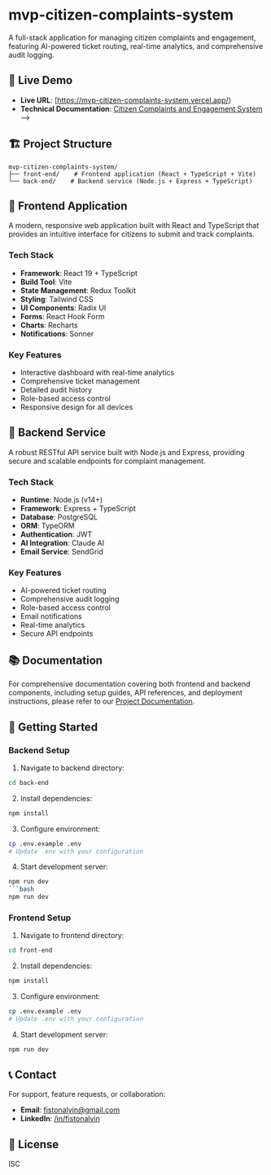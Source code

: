 # mvp-citizen-complaints-system

<!-- [![Ask DeepWiki](https://deepwiki.com/badge.svg)](https://deepwiki.com/ALVINdimpos/mvp-citizen-complaints-system/1-overview) -->

A full-stack application for managing citizen complaints and engagement, featuring AI-powered ticket routing, real-time analytics, and comprehensive audit logging.

## 📱 Live Demo
- **Live URL**: [https://mvp-citizen-complaints-system.vercel.app/)
- **Technical Documentation**: [Citizen Complaints and Engagement System](https://deepwiki.com/ALVINdimpos/mvp-citizen-complaints-system/1-overview) -->

## 🏗️ Project Structure

```
mvp-citizen-complaints-system/
├── front-end/    # Frontend application (React + TypeScript + Vite)
└── back-end/    # Backend service (Node.js + Express + TypeScript)
```

## 🎯 Frontend Application

A modern, responsive web application built with React and TypeScript that provides an intuitive interface for citizens to submit and track complaints.

### Tech Stack
- **Framework**: React 19 + TypeScript
- **Build Tool**: Vite
- **State Management**: Redux Toolkit
- **Styling**: Tailwind CSS
- **UI Components**: Radix UI
- **Forms**: React Hook Form
- **Charts**: Recharts
- **Notifications**: Sonner

### Key Features
- Interactive dashboard with real-time analytics
- Comprehensive ticket management
- Detailed audit history
- Role-based access control
- Responsive design for all devices

## 🔧 Backend Service

A robust RESTful API service built with Node.js and Express, providing secure and scalable endpoints for complaint management.

### Tech Stack
- **Runtime**: Node.js (v14+)
- **Framework**: Express + TypeScript
- **Database**: PostgreSQL
- **ORM**: TypeORM
- **Authentication**: JWT
- **AI Integration**: Claude AI
- **Email Service**: SendGrid

### Key Features
- AI-powered ticket routing
- Comprehensive audit logging
- Role-based access control
- Email notifications
- Real-time analytics
- Secure API endpoints

## 📚 Documentation

For comprehensive documentation covering both frontend and backend components, including setup guides, API references, and deployment instructions, please refer to our [Project Documentation](https://deepwiki.com/fistonalvin/complaints).

## 🚀 Getting Started

### Backend Setup
1. Navigate to backend directory:
```bash
cd back-end
```

2. Install dependencies:
```bash
npm install
```

3. Configure environment:
```bash
cp .env.example .env
# Update .env with your configuration
```

4. Start development server:
```bash
npm run dev
```bash
npm run dev
```

### Frontend Setup
1. Navigate to frontend directory:
```bash
cd front-end
```

2. Install dependencies:
```bash
npm install
```

3. Configure environment:
```bash
cp .env.example .env
# Update .env with your configuration
```

4. Start development server:
```bash
npm run dev
```

## 📞 Contact

For support, feature requests, or collaboration:
- **Email**: [fistonalvin@gmail.com](mailto:fistonalvin@gmail.com)
- **LinkedIn**: [/in/fistonalvin](https://www.linkedin.com/in/fistonalvin/)

## 📄 License

ISC 
